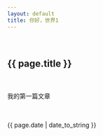 ```yaml
---
layout: default
title: 你好，世界1
---
```

<html>
<head>
<script src="https://cdn.jsdelivr.net/npm/jquery/dist/jquery.min.js"></script>
<link rel="stylesheet" href="https://cdn.jsdelivr.net/npm/font-awesome/css/font-awesome.min.css">
<script src="https://cdn.jsdelivr.net/gh/stevenjoezhang/live2d-widget/autoload.js"></script>
</head>

　<h2>{{ page.title }}</h2>
　<p>我的第一篇文章</p>
　<p>{{ page.date | date_to_string }}</p>

</html>